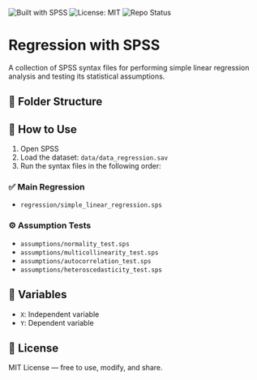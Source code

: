 ![Built with SPSS](https://img.shields.io/badge/Built%20with-SPSS-blue?style=flat-square&logo=spss)
![License: MIT](https://img.shields.io/badge/License-MIT-green.svg)
![Repo Status](https://img.shields.io/badge/status-active-brightgreen.svg)

# Regression with SPSS

A collection of SPSS syntax files for performing simple linear regression analysis and testing its statistical assumptions.

## 📁 Folder Structure


## 🚀 How to Use

1. Open SPSS
2. Load the dataset: `data/data_regression.sav`
3. Run the syntax files in the following order:

### ✅ Main Regression
- `regression/simple_linear_regression.sps`

### ⚙️ Assumption Tests
- `assumptions/normality_test.sps`  
- `assumptions/multicollinearity_test.sps`  
- `assumptions/autocorrelation_test.sps`  
- `assumptions/heteroscedasticity_test.sps`

## 🧠 Variables
- `X`: Independent variable
- `Y`: Dependent variable

## 📄 License
MIT License — free to use, modify, and share.
